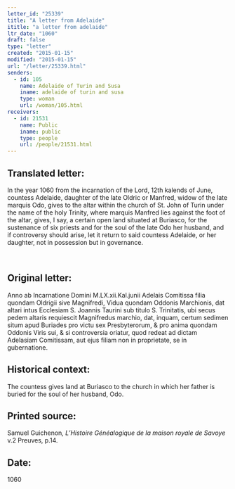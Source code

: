 ```yaml
---
letter_id: "25339"
title: "A letter from Adelaide"
ititle: "a letter from adelaide"
ltr_date: "1060"
draft: false
type: "letter"
created: "2015-01-15"
modified: "2015-01-15"
url: "/letter/25339.html"
senders:
  - id: 105
    name: Adelaide of Turin and Susa
    iname: adelaide of turin and susa
    type: woman
    url: /woman/105.html
receivers:
  - id: 21531
    name: Public
    iname: public
    type: people
    url: /people/21531.html
---
```

<h2> Translated letter:</h2><p>In the year 1060 from the incarnation of the Lord, 12th kalends of June, countess Adelaide, daughter of the late Oldric or Manfred, widow of the late marquis Odo, gives to the altar within the church of St. John of Turin under the name of the holy Trinity, where marquis Manfred lies against the foot of the altar, gives, I say, a certain open land situated at Buriasco, for the sustenance of six priests and for the soul of the late Odo her husband, and if controversy should arise, let it return to said countess Adelaide, or her daughter, not in possession but in governance.</p><p>&nbsp;</p><h2 class="mt-4"> Original letter:</h2><p>Anno ab Incarnatione Domini M.LX.xii.Kal.junii Adelais Comitissa filia quondam Oldrigii sive Magnifredi, Vidua quondam Oddonis Marchionis, dat altari intus Ecclesiam S. Joannis Taurini sub titulo S. Trinitatis, ubi secus pedem altaris requiescit Magnifredus marchio, dat, inquam, certum sedimen situm apud Buriades pro victu sex Presbyterorum, &amp; pro anima quondam Oddonis Viris sui, &amp; si controversia oriatur, quod redeat ad dictam Adelasiam Comitissam, aut ejus filiam non in proprietate, se in gubernatione.</p><h2 class="mt-4"> Historical context:</h2><p>The countess gives land at Buriasco to the church in which her father is buried for the soul of her husband, Odo.</p><h2 class="mt-4"> Printed source:</h2><p>Samuel Guichenon, <i>L’Histoire Généalogique de la maison royale de Savoye</i>&nbsp; v.2 Preuves, p.14.</p><h2 class="mt-4"> Date:</h2>1060